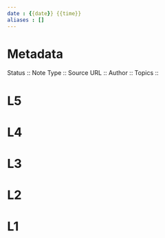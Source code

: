 ```yaml
---
date : {{date}} {{time}}
aliases : []
---
```


# Metadata
Status ::
Note Type ::
Source URL ::
Author ::
Topics ::



# L5
# L4
# L3
# L2
# L1

